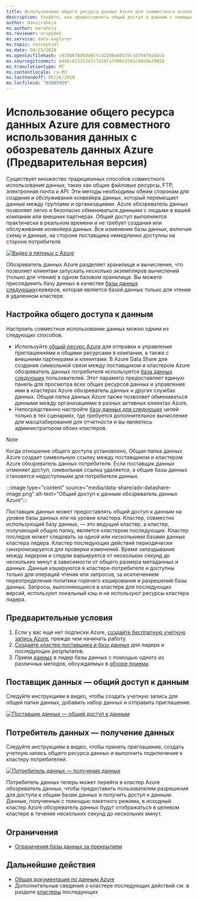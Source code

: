 ```yaml
---
title: Использование общего ресурса данных Azure для совместного использования данных с обозреватель данных Azure (Предварительная версия)
description: Узнайте, как предоставлять общий доступ к данным с помощью Azure обозреватель данных и общего ресурса данных Azure.
author: manojraheja
ms.author: maraheja
ms.reviewer: orspodek
ms.service: data-explorer
ms.topic: conceptual
ms.date: 04/23/2020
ms.openlocfilehash: c935b6f888d40cfcd2208e8857dc3d794f9a50cb
ms.sourcegitcommit: b4d6c615252e7c7d20fafd99c5501cb0e9e2085b
ms.translationtype: MT
ms.contentlocale: ru-RU
ms.lasthandoff: 05/26/2020
ms.locfileid: "83865959"
---
```

# <a name="use-azure-data-share-to-share-data-with-azure-data-explorer-preview"></a>Использование общего ресурса данных Azure для совместного использования данных с обозреватель данных Azure (Предварительная версия)

Существует множество традиционных способов совместного использования данных, таких как общие файловые ресурсы, FTP, электронная почта и API. Эти методы необходимы обеим сторонам для создания и обслуживания конвейера данных, который перемещает данные между группами и организациями. Azure обозреватель данных позволяет легко и безопасно обмениваться данными с людьми в вашей компании или внешних партнерах. Общий доступ выполняется практически в реальном времени и не требует создания или обслуживания конвейера данных. Все изменения базы данных, включая схему и данные, на стороне поставщика немедленно доступны на стороне потребителя.

[![Видео в пятницу с Azure](https://img.youtube.com/vi/Q3MJv90PegE/0.jpg)](https://www.youtube.com/watch?v=Q3MJv90PegE?&autoplay=1)

Обозреватель данных Azure разделяет хранилище и вычисление, что позволяет клиентам запускать несколько экземпляров вычислений (только для чтения) в одном базовом хранилище. Вы можете присоединить базу данных в качестве [базы данных следующих](follower.md)серверов, которая является базой данных только для чтения в удаленном кластере.

## <a name="configure-data-sharing"></a>Настройка общего доступа к данным 

Настроить совместное использование данных можно одним из следующих способов.

* Используйте [общий ресурс Azure](/azure/data-share/) для отправки и управления приглашениями и общими ресурсами в компании, а также с внешними партнерами и клиентами. В Azure Data Share для создания символьной связи между поставщиком и кластером Azure обозреватель данных потребителя используется [база данных следующих](follower.md) пользователей. Этот параметр предоставляет единую панель для просмотра всех общих ресурсов данных и управления ими в кластерах Azure обозреватель данных и других службах данных. Общая папка данных Azure также позволяет обмениваться данными между организациями в разных активных клиентах Azure.
* Непосредственно настройте [базу данных для следующих](follower.md) целей только в тех сценариях, где требуется дополнительное вычисление для масштабирования для отчетности и вы являетесь администратором обоих кластеров.

> [!Note] 
> Когда отношение общего доступа установлено, Общая папка данных Azure создает символьную ссылку между поставщиком и кластером Azure обозреватель данных потребителя. Если поставщик данных отменяет доступ, символьная ссылка удаляется, а общие базы данных становятся недоступными для потребителя данных.

:::image type="content" source="media/data-share/adx-datashare-image.png" alt-text="Общий доступ к данным обозреватель данных Azure":::

Поставщик данных может предоставлять общий доступ к данным на уровне базы данных или на уровне кластера. Кластер, совместно использующий базу данных, — это ведущий кластер, а кластер, получающий общую папку, является кластером последующих. Кластер последов может следовать за одной или несколькими базами данных кластера лидера. Кластер последующих действий периодически синхронизируется для проверки изменений. Время запаздывания между лидером и следом варьируется от нескольких секунд до нескольких минут в зависимости от общего размера метаданных и данных. Данные кэшируются в кластере-потребителе и доступны только для операций чтения или запросов, за исключением переопределения политики горячего кэширования и разрешений базы данных. Запросы, выполняющиеся в кластере для последующих версий, используют локальный кэш и не используют ресурсы кластера лидера.

## <a name="prerequisites"></a>Предварительные условия

1. Если у вас еще нет подписки Azure, [создайте бесплатную учетную запись Azure](https://azure.microsoft.com/free/), прежде чем начинать работу.
1. [Создайте кластер поставщика и базу данных](create-cluster-database-portal.md) для лидера и последующих результатов.
1. Прием [данных](ingest-sample-data.md) в лидер базы данных с помощью одного из различных методов, обсуждаемых в [обзоре приема](ingest-data-overview.md).

## <a name="data-provider---share-data"></a>Поставщик данных — общий доступ к данным

Следуйте инструкциям в видео, чтобы создать учетную запись для общей папки данных, добавить набор данных и отправить приглашение.

[![Поставщик данных — общий доступ к данным](https://img.youtube.com/vi/QmsTnr90_5o/0.jpg)](https://youtu.be/QmsTnr90_5o?&autoplay=1)

## <a name="data-consumer---receive-data"></a>Потребитель данных — получение данных

Следуйте инструкциям в видео, чтобы принять приглашение, создать учетную запись общего ресурса данных и выполнить подключение к кластеру потребителей.

[![Потребитель данных — получение данных](https://img.youtube.com/vi/vBq6iFaCpdA/0.jpg)](https://youtu.be/vBq6iFaCpdA?&autoplay=1)

Потребитель данных теперь может перейти в кластер Azure обозреватель данных, чтобы предоставить пользователям разрешения для доступа к общим базам данных и получить доступ к данным. Данные, полученные с помощью пакетного режима, в исходный кластер Azure обозреватель данных будут отображаться в целевом кластере в течение нескольких секунд до нескольких минут.

## <a name="limitations"></a>Ограничения

* [Ограничения базы данных за прекрытием](follower.md#limitations)

## <a name="next-steps"></a>Дальнейшие действия

* [Общая документация по данным Azure](/azure/data-share/)
* Дополнительные сведения о кластере последующих действий см. в разделе [кластеры](follower.md) последующих
